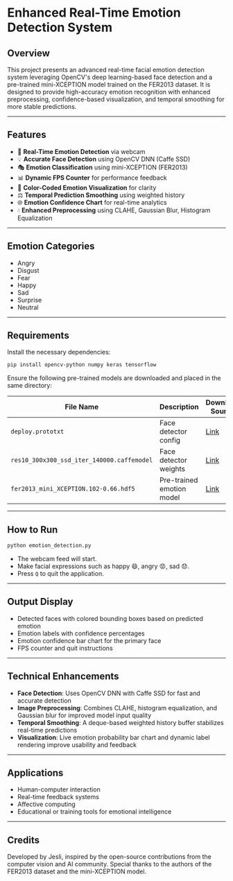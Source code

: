 # Enhanced Real-Time Emotion Detection System

## Overview

This project presents an advanced real-time facial emotion detection system leveraging OpenCV's deep learning-based face detection and a pre-trained mini-XCEPTION model trained on the FER2013 dataset. It is designed to provide high-accuracy emotion recognition with enhanced preprocessing, confidence-based visualization, and temporal smoothing for more stable predictions.

---

## Features

* 🚀 **Real-Time Emotion Detection** via webcam
* 💡 **Accurate Face Detection** using OpenCV DNN (Caffe SSD)
* 🎭 **Emotion Classification** using mini-XCEPTION (FER2013)
* 📊 **Dynamic FPS Counter** for performance feedback
* 🎨 **Color-Coded Emotion Visualization** for clarity
* ⚖️ **Temporal Prediction Smoothing** using weighted history
* 🌐 **Emotion Confidence Chart** for real-time analytics
* 💧 **Enhanced Preprocessing** using CLAHE, Gaussian Blur, Histogram Equalization

---

## Emotion Categories

* Angry
* Disgust
* Fear
* Happy
* Sad
* Surprise
* Neutral

---

## Requirements

Install the necessary dependencies:

```bash
pip install opencv-python numpy keras tensorflow
```

Ensure the following pre-trained models are downloaded and placed in the same directory:

| File Name                                  | Description               | Download Source                                                                                                                              |
| ------------------------------------------ | ------------------------- | -------------------------------------------------------------------------------------------------------------------------------------------- |
| `deploy.prototxt`                          | Face detector config      | [Link](https://github.com/opencv/opencv/blob/master/samples/dnn/face_detector/deploy.prototxt)                                               |
| `res10_300x300_ssd_iter_140000.caffemodel` | Face detector weights     | [Link](https://github.com/opencv/opencv_3rdparty/blob/dnn_samples_face_detector_20180205_fp16/res10_300x300_ssd_iter_140000_fp16.caffemodel) |
| `fer2013_mini_XCEPTION.102-0.66.hdf5`      | Pre-trained emotion model | [Link](https://github.com/oarriaga/face_classification)                                                                                      |

---

## How to Run

```bash
python emotion_detection.py
```

* The webcam feed will start.
* Make facial expressions such as happy 😄, angry 😡, sad 😞.
* Press `Q` to quit the application.

---

## Output Display

* Detected faces with colored bounding boxes based on predicted emotion
* Emotion labels with confidence percentages
* Emotion confidence bar chart for the primary face
* FPS counter and quit instructions

---

## Technical Enhancements

* **Face Detection**: Uses OpenCV DNN with Caffe SSD for fast and accurate detection
* **Image Preprocessing**: Combines CLAHE, histogram equalization, and Gaussian blur for improved model input quality
* **Temporal Smoothing**: A deque-based weighted history buffer stabilizes real-time predictions
* **Visualization**: Live emotion probability bar chart and dynamic label rendering improve usability and feedback

---

## Applications

* Human-computer interaction
* Real-time feedback systems
* Affective computing
* Educational or training tools for emotional intelligence

---

## Credits

Developed by Jesli, inspired by the open-source contributions from the computer vision and AI community. Special thanks to the authors of the FER2013 dataset and the mini-XCEPTION model.

